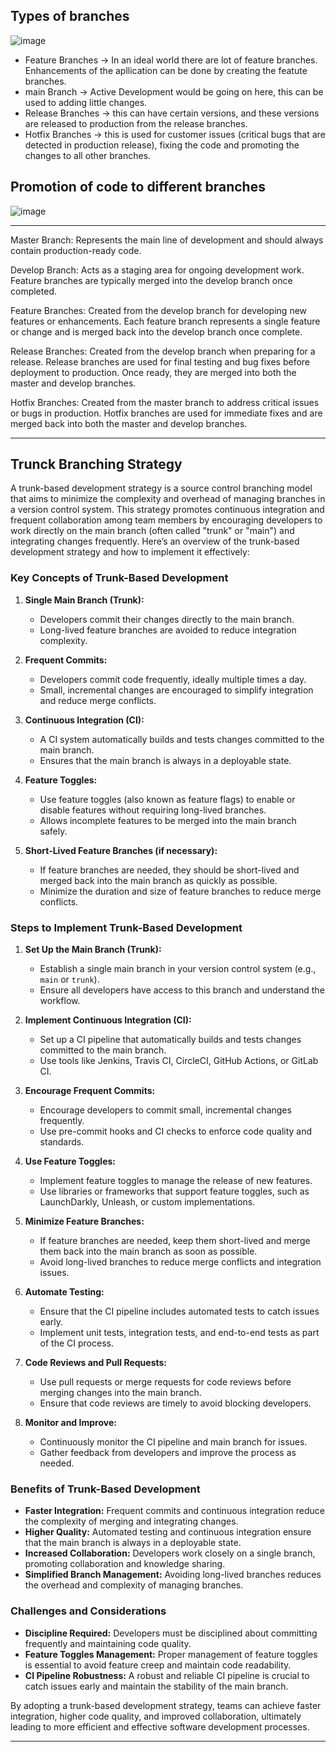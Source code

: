 ## Types of branches

![image](https://github.com/muppin/mastering-DevOps/assets/121821200/85e33eba-aebd-404e-9f1a-cf38aa93b386)

- Feature Branches -> In an ideal world there are lot of feature branches. Enhancements of the apllication can be done by creating the featute branches.
- main Branch -> Active Development would be going on here, this can be used to adding little changes.
- Release Branches -> this can have certain versions, and these versions are released to production from the release branches.
- Hotfix Branches -> this is used for customer issues (critical bugs that are detected in production release), fixing the code and promoting the changes to all other branches.

## Promotion of code to different branches

![image](https://github.com/muppin/mastering-DevOps/assets/121821200/b41982f8-9174-4466-8aa2-ba375569e95d)


***********************************************************************************************************************************************************************
Master Branch: Represents the main line of development and should always contain production-ready code.

Develop Branch: Acts as a staging area for ongoing development work. Feature branches are typically merged into the develop branch once completed.

Feature Branches: Created from the develop branch for developing new features or enhancements. Each feature branch represents a single feature or change and is merged back into the develop branch once complete.

Release Branches: Created from the develop branch when preparing for a release. Release branches are used for final testing and bug fixes before deployment to production. Once ready, they are merged into both the master and develop branches.

Hotfix Branches: Created from the master branch to address critical issues or bugs in production. Hotfix branches are used for immediate fixes and are merged back into both the master and develop branches.

*************************************************************************************************************************************************************************
## Trunck Branching Strategy

A trunk-based development strategy is a source control branching model that aims to minimize the complexity and overhead of managing branches in a version control system. This strategy promotes continuous integration and frequent collaboration among team members by encouraging developers to work directly on the main branch (often called "trunk" or "main") and integrating changes frequently. Here’s an overview of the trunk-based development strategy and how to implement it effectively:

### Key Concepts of Trunk-Based Development

1. **Single Main Branch (Trunk):**
   - Developers commit their changes directly to the main branch.
   - Long-lived feature branches are avoided to reduce integration complexity.

2. **Frequent Commits:**
   - Developers commit code frequently, ideally multiple times a day.
   - Small, incremental changes are encouraged to simplify integration and reduce merge conflicts.

3. **Continuous Integration (CI):**
   - A CI system automatically builds and tests changes committed to the main branch.
   - Ensures that the main branch is always in a deployable state.

4. **Feature Toggles:**
   - Use feature toggles (also known as feature flags) to enable or disable features without requiring long-lived branches.
   - Allows incomplete features to be merged into the main branch safely.

5. **Short-Lived Feature Branches (if necessary):**
   - If feature branches are needed, they should be short-lived and merged back into the main branch as quickly as possible.
   - Minimize the duration and size of feature branches to reduce merge conflicts.

### Steps to Implement Trunk-Based Development

1. **Set Up the Main Branch (Trunk):**
   - Establish a single main branch in your version control system (e.g., `main` or `trunk`).
   - Ensure all developers have access to this branch and understand the workflow.

2. **Implement Continuous Integration (CI):**
   - Set up a CI pipeline that automatically builds and tests changes committed to the main branch.
   - Use tools like Jenkins, Travis CI, CircleCI, GitHub Actions, or GitLab CI.

3. **Encourage Frequent Commits:**
   - Encourage developers to commit small, incremental changes frequently.
   - Use pre-commit hooks and CI checks to enforce code quality and standards.

4. **Use Feature Toggles:**
   - Implement feature toggles to manage the release of new features.
   - Use libraries or frameworks that support feature toggles, such as LaunchDarkly, Unleash, or custom implementations.

5. **Minimize Feature Branches:**
   - If feature branches are needed, keep them short-lived and merge them back into the main branch as soon as possible.
   - Avoid long-lived branches to reduce merge conflicts and integration issues.

6. **Automate Testing:**
   - Ensure that the CI pipeline includes automated tests to catch issues early.
   - Implement unit tests, integration tests, and end-to-end tests as part of the CI process.

7. **Code Reviews and Pull Requests:**
   - Use pull requests or merge requests for code reviews before merging changes into the main branch.
   - Ensure that code reviews are timely to avoid blocking developers.

8. **Monitor and Improve:**
   - Continuously monitor the CI pipeline and main branch for issues.
   - Gather feedback from developers and improve the process as needed.

### Benefits of Trunk-Based Development

- **Faster Integration:** Frequent commits and continuous integration reduce the complexity of merging and integrating changes.
- **Higher Quality:** Automated testing and continuous integration ensure that the main branch is always in a deployable state.
- **Increased Collaboration:** Developers work closely on a single branch, promoting collaboration and knowledge sharing.
- **Simplified Branch Management:** Avoiding long-lived branches reduces the overhead and complexity of managing branches.

### Challenges and Considerations

- **Discipline Required:** Developers must be disciplined about committing frequently and maintaining code quality.
- **Feature Toggles Management:** Proper management of feature toggles is essential to avoid feature creep and maintain code readability.
- **CI Pipeline Robustness:** A robust and reliable CI pipeline is crucial to catch issues early and maintain the stability of the main branch.

By adopting a trunk-based development strategy, teams can achieve faster integration, higher code quality, and improved collaboration, ultimately leading to more efficient and effective software development processes.
************************************************************************************************************************************************************************

